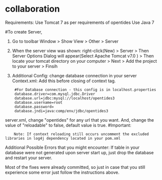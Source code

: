 # collaboration

Requirements:
Use Tomcat 7 as per requirements of opentides
Use Java 7

#To create Server,
1. Go to toolbar Window > Show View > Other > Server
2. When the server view was shown: right-click(New) > Server > Then Server Options Dialog will appear(Select Apache Tomcat v7.0 ) > Then locate your tomcat directory on your computer > Next > Add the project to your server > Finsih

3. Additional Config:
change database connection in your server
Context.xml: Add this before closing of context tag. </Context>
	<Resource auth="Container" driverClassName="com.mysql.jdbc.Driver"
		maxActive="100" maxIdle="30000" maxWait="10000" name="jdbc/opentides3"
		password="" type="javax.sql.DataSource"
		url="jdbc:mysql://localhost:3306/opentides3?autoReconnect=true" 
		username="root"/>
		
		#For Database connection - this config is in localhost.properties
		database.driver=com.mysql.jdbc.Driver
		database.url=jdbc:mysql://localhost/opentides3
		database.username=root
		database.password=
		database.jndi=java:comp/env/jdbc/opentides3
	
server.xml, change "opentides" for any url that you want. And, change the value of "reloadable" to false, default value is true.
#Important:
		<Context docBase="tatiana" path="/opentides" reloadable="true" source="org.eclipse.jst.jee.server:tatiana"/></Host>
		
		Note: If context reloading still occurs uncomment the excluded libraries in log4j dependency located in your pom.xml


		
Additional Possible Errors that you might encounter:
If table in your database were not generated upon server start up, just drop the database and restart your server.


Most of the fixes were already committed, so just in case that you still experience some error just follow the instructions above.


